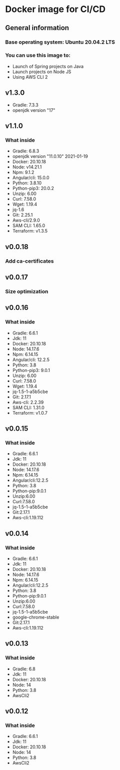 # Docker image for CI/CD

## General information
### Base operating system: Ubuntu 20.04.2 LTS

### You can use this image to:
- Launch of Spring projects on Java
- Launch projects on Node JS
- Using AWS CLI 2

## v1.3.0

- Gradle: 7.3.3
- openjdk version "17"

## v1.1.0

### What inside

- Gradle: 6.8.3
- openjdk version "11.0.10" 2021-01-19
- Docker: 20.10.18
- Node: v14.21.1
- Npm: 9.1.2
- Angular/cli: 15.0.0
- Python: 3.8.10
- Python-pip3: 20.0.2
- Unzip: 6.00
- Curl: 7.58.0
- Wget: 1.19.4
- jq-1.6
- Git: 2.25.1
- Aws-cli/2.9.0
- SAM CLI: 1.65.0
- Terraform: v1.3.5

## v0.0.18

### Add ca-certificates

## v0.0.17

### Size optimization

## v0.0.16

### What inside

- Gradle: 6.6.1
- Jdk: 11
- Docker: 20.10.18
- Node: 14.17.6
- Npm: 6.14.15
- Angular/cli: 12.2.5
- Python: 3.8
- Python-pip3: 9.0.1
- Unzip: 6.00
- Curl: 7.58.0
- Wget: 1.19.4
- jq-1.5-1-a5b5cbe
- Git: 2.17.1
- Aws-cli: 2.2.39
- SAM CLI: 1.31.0
- Terraform: v1.0.7

## v0.0.15

### What inside

- Gradle: 6.6.1
- Jdk: 11
- Docker: 20.10.18
- Node: 14.17.6
- Npm: 6.14.15
- Angular/cli:12.2.5
- Python: 3.8
- Python-pip:9.0.1
- Unzip:6.00
- Curl:7.58.0
- jq-1.5-1-a5b5cbe
- Git:2.17.1
- Aws-cli:1.19.112

## v0.0.14

### What inside

- Gradle: 6.6.1
- Jdk: 11
- Docker: 20.10.18
- Node: 14.17.6
- Npm: 6.14.15
- Angular/cli:12.2.5
- Python: 3.8
- Python-pip:9.0.1
- Unzip:6.00
- Curl:7.58.0
- jq-1.5-1-a5b5cbe
- google-chrome-stable
- Git:2.17.1
- Aws-cli:1.19.112

## v0.0.13

### What inside

- Gradle: 6.8
- Jdk: 11
- Docker: 20.10.18
- Node: 14
- Python: 3.8
- AwsCli2

## v0.0.12

### What inside

- Gradle: 6.6.1
- Jdk: 11
- Docker: 20.10.18
- Node: 14
- Python: 3.8
- AwsCli2


